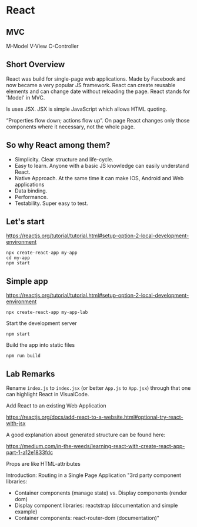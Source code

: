 # React

## MVC

M-Model
V-View
C-Controller

## Short Overview

React was build for single-page web applications. Made by Facebook and now became a very popular JS framework. 
React can create reusable elements and can change date without reloading the page. React stands for 'Model' in MVC.

Is uses JSX. JSX is simple JavaScript which allows HTML quoting.

“Properties flow down; actions flow up”. On page React changes only those components where it necessary, not the whole page.

## So why React among them?

- Simplicity. Clear structure and life-cycle.
- Easy to learn. Anyone with a basic JS knowledge can easily understand React.
- Native Approach. At the same time it can make IOS, Android and Web applications
- Data binding.
- Performance. 
- Testability. Super easy to test. 

## Let's start

https://reactjs.org/tutorial/tutorial.html#setup-option-2-local-development-environment

    npx create-react-app my-app
    cd my-app
    npm start

## Simple app

https://reactjs.org/tutorial/tutorial.html#setup-option-2-local-development-environment

    npx create-react-app my-app-lab
    
Start the development server

    npm start

Build the app into static files

    npm run build 

## Lab Remarks

Rename ```index.js``` to ```index.jsx``` (or better ```App.js``` to ```App.jsx```) through that one can highlight React in VisualCode.

Add React to an existing Web Application

https://reactjs.org/docs/add-react-to-a-website.html#optional-try-react-with-jsx

A good explanation about generated structure can be found here:

https://medium.com/in-the-weeds/learning-react-with-create-react-app-part-1-a12e1833fdc

Props are like HTML-attributes



Introduction: Routing in a Single Page Application
"3rd party component libraries:
- Container components (manage state) vs. Display components (render dom)
- Display component libraries: reactstrap (documentation and simple example)
- Container components: react-router-dom (documentation)"
